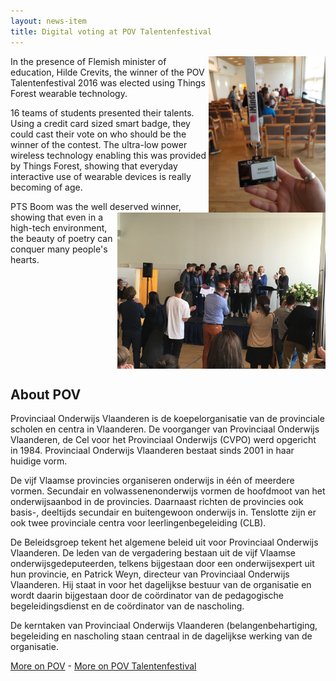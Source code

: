 ```yaml
---
layout: news-item
title: Digital voting at POV Talentenfestival
---
```


<img class="thumb" alt="POV Talentenfestival" src="/news/img/pov-badge.jpeg" height="250px" align="right">
<img class="thumb" alt="POV Talentenfestival" src="/news/img/pov-talentenfestival.jpeg" height="250px" align="right">
In the presence of Flemish minister of education, Hilde Crevits, the winner of
the POV Talentenfestival 2016 was elected using Things Forest wearable
technology.

<!--more-->

16 teams of students presented their talents. Using a credit card sized smart
badge, they could cast their vote on who should be the winner of the contest.
The ultra-low power wireless technology enabling this was provided by Things
Forest, showing that everyday interactive use of wearable devices is really
becoming of age.

PTS Boom was the well deserved winner, showing that even in a high-tech
environment, the beauty of poetry can conquer many people's hearts.

<br clear="both"/>

## About POV

Provinciaal Onderwijs Vlaanderen is de koepelorganisatie van de provinciale scholen en centra in Vlaanderen. De voorganger van Provinciaal Onderwijs Vlaanderen, de Cel voor het Provinciaal Onderwijs (CVPO) werd opgericht in 1984. Provinciaal Onderwijs Vlaanderen bestaat sinds 2001 in haar huidige vorm.

De vijf Vlaamse provincies organiseren onderwijs in één of meerdere vormen. Secundair en volwassenenonderwijs vormen de hoofdmoot van het onderwijsaanbod in de provincies. Daarnaast richten de provincies ook basis-, deeltijds secundair en buitengewoon onderwijs in. Tenslotte zijn er ook twee provinciale centra voor leerlingenbegeleiding (CLB).

De Beleidsgroep tekent het algemene beleid uit voor Provinciaal Onderwijs Vlaanderen. De leden van de vergadering bestaan uit de vijf Vlaamse onderwijsgedeputeerden, telkens bijgestaan door een onderwijsexpert uit hun provincie, en Patrick Weyn, directeur van Provinciaal Onderwijs Vlaanderen. Hij staat in voor het dagelijkse bestuur van de organisatie en wordt daarin bijgestaan door de coördinator van de pedagogische begeleidingsdienst en de coördinator van de nascholing.

De kerntaken van Provinciaal Onderwijs Vlaanderen (belangenbehartiging, begeleiding en nascholing staan centraal in de dagelijkse werking van de organisatie.


[More on POV](http://www.pov.be/site/) - 
[More on POV Talentenfestival](http://www.pov.be/site/tondersteboven-van-talent)
